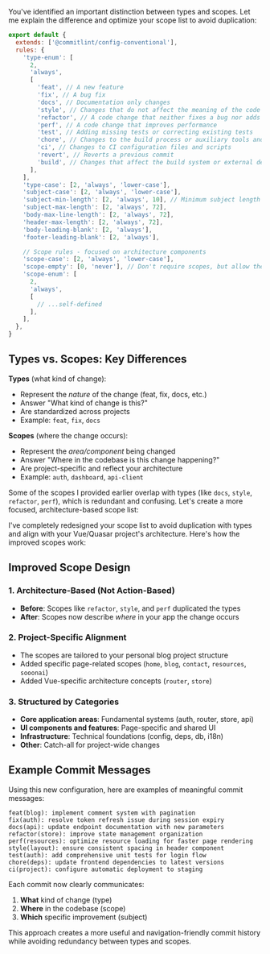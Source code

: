You've identified an important distinction between types and scopes. Let me explain the difference and optimize your scope list to avoid duplication:

```javascript
export default {
  extends: ['@commitlint/config-conventional'],
  rules: {
    'type-enum': [
      2,
      'always',
      [
        'feat', // A new feature
        'fix', // A bug fix
        'docs', // Documentation only changes
        'style', // Changes that do not affect the meaning of the code (white-space, formatting, etc)
        'refactor', // A code change that neither fixes a bug nor adds a feature
        'perf', // A code change that improves performance
        'test', // Adding missing tests or correcting existing tests
        'chore', // Changes to the build process or auxiliary tools and libraries
        'ci', // Changes to CI configuration files and scripts
        'revert', // Reverts a previous commit
        'build', // Changes that affect the build system or external dependencies
      ],
    ],
    'type-case': [2, 'always', 'lower-case'],
    'subject-case': [2, 'always', 'lower-case'],
    'subject-min-length': [2, 'always', 10], // Minimum subject length of 10 characters
    'subject-max-length': [2, 'always', 72],
    'body-max-line-length': [2, 'always', 72],
    'header-max-length': [2, 'always', 72],
    'body-leading-blank': [2, 'always'],
    'footer-leading-blank': [2, 'always'],

    // Scope rules - focused on architecture components
    'scope-case': [2, 'always', 'lower-case'],
    'scope-empty': [0, 'never'], // Don't require scopes, but allow them
    'scope-enum': [
      2,
      'always',
      [
        // ...self-defined
      ],
    ],
  },
}

```

## Types vs. Scopes: Key Differences

**Types** (what kind of change):
- Represent the *nature* of the change (feat, fix, docs, etc.)
- Answer "What kind of change is this?"
- Are standardized across projects
- Example: `feat`, `fix`, `docs`

**Scopes** (where the change occurs):
- Represent the *area/component* being changed
- Answer "Where in the codebase is this change happening?"
- Are project-specific and reflect your architecture
- Example: `auth`, `dashboard`, `api-client`

Some of the scopes I provided earlier overlap with types (like `docs`, `style`, `refactor`, `perf`), which is redundant and confusing. Let's create a more focused, architecture-based scope list:


I've completely redesigned your scope list to avoid duplication with types and align with your Vue/Quasar project's architecture. Here's how the improved scopes work:

## Improved Scope Design

### 1. Architecture-Based (Not Action-Based)
- **Before**: Scopes like `refactor`, `style`, and `perf` duplicated the types
- **After**: Scopes now describe *where* in your app the change occurs

### 2. Project-Specific Alignment
- The scopes are tailored to your personal blog project structure
- Added specific page-related scopes (`home`, `blog`, `contact`, `resources`, `sooonai`)
- Added Vue-specific architecture concepts (`router`, `store`)

### 3. Structured by Categories
- **Core application areas**: Fundamental systems (auth, router, store, api)
- **UI components and features**: Page-specific and shared UI
- **Infrastructure**: Technical foundations (config, deps, db, i18n)
- **Other**: Catch-all for project-wide changes

## Example Commit Messages

Using this new configuration, here are examples of meaningful commit messages:

```
feat(blog): implement comment system with pagination
fix(auth): resolve token refresh issue during session expiry
docs(api): update endpoint documentation with new parameters
refactor(store): improve state management organization
perf(resources): optimize resource loading for faster page rendering
style(layout): ensure consistent spacing in header component
test(auth): add comprehensive unit tests for login flow
chore(deps): update frontend dependencies to latest versions
ci(project): configure automatic deployment to staging
```

Each commit now clearly communicates:
1. **What** kind of change (type)
2. **Where** in the codebase (scope)
3. **Which** specific improvement (subject)

This approach creates a more useful and navigation-friendly commit history while avoiding redundancy between types and scopes.
